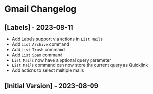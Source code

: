 # Gmail Changelog

## [Labels] - 2023-08-11

- Add Labels support via actions in `List Mails`
- Add `List Archive` command
- Add `List Trash` command
- Add `List Spam` command
- `List Mails` now have a optional query parameter
- `List Mails` command can now store the current query as Quicklink
- Add actions to select multiple mails

## [Initial Version] - 2023-08-09
